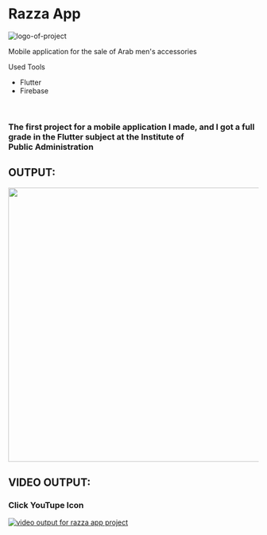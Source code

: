 # Razza App
![logo-of-project](https://user-images.githubusercontent.com/121258636/222189458-160e7c10-3062-4794-b036-b199b860068a.png)

Mobile application for the sale of Arab men's accessories

Used Tools 
- Flutter
- Firebase

<br>

### The first project for a mobile application I made, and I got a full grade in the Flutter subject at the Institute of Public Administration

## OUTPUT:
<img src="https://user-images.githubusercontent.com/121258636/222192036-8fe0e3d7-e9ef-4009-8c61-e420b752c402.png" width="550">

## VIDEO OUTPUT:

### Click YouTupe Icon
[![video output for razza app project](https://user-images.githubusercontent.com/121258636/222197385-7c9168a9-9c15-42c1-b82f-ab6447162f03.png)](https://www.youtube.com/watch?v=jc9-TLLi_lo)
